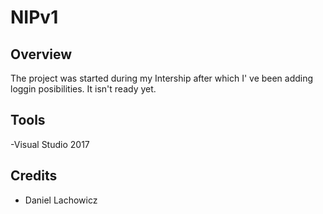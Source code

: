 # NIPv1

## Overview
The project was started during my Intership after which I' ve been adding loggin posibilities. It isn't ready yet.

## Tools
-Visual Studio 2017

## Credits
* Daniel Lachowicz
